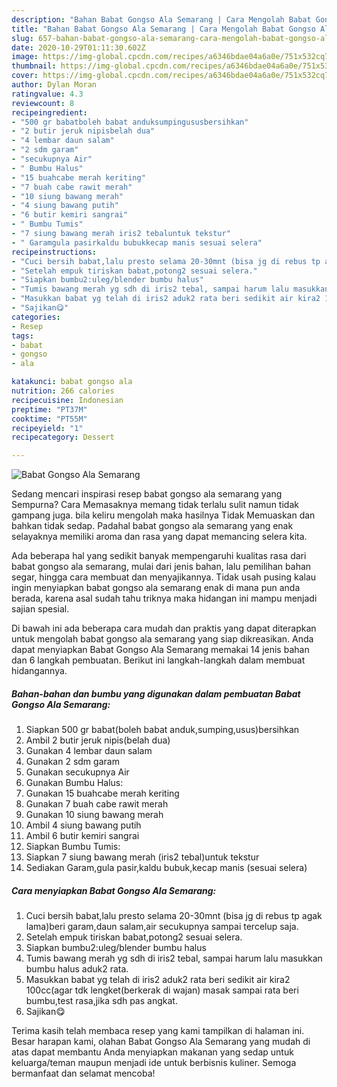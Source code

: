 ```yaml
---
description: "Bahan Babat Gongso Ala Semarang | Cara Mengolah Babat Gongso Ala Semarang Yang Bisa Manjain Lidah"
title: "Bahan Babat Gongso Ala Semarang | Cara Mengolah Babat Gongso Ala Semarang Yang Bisa Manjain Lidah"
slug: 657-bahan-babat-gongso-ala-semarang-cara-mengolah-babat-gongso-ala-semarang-yang-bisa-manjain-lidah
date: 2020-10-29T01:11:30.602Z
image: https://img-global.cpcdn.com/recipes/a6346bdae04a6a0e/751x532cq70/babat-gongso-ala-semarang-foto-resep-utama.jpg
thumbnail: https://img-global.cpcdn.com/recipes/a6346bdae04a6a0e/751x532cq70/babat-gongso-ala-semarang-foto-resep-utama.jpg
cover: https://img-global.cpcdn.com/recipes/a6346bdae04a6a0e/751x532cq70/babat-gongso-ala-semarang-foto-resep-utama.jpg
author: Dylan Moran
ratingvalue: 4.3
reviewcount: 8
recipeingredient:
- "500 gr babatboleh babat anduksumpingususbersihkan"
- "2 butir jeruk nipisbelah dua"
- "4 lembar daun salam"
- "2 sdm garam"
- "secukupnya Air"
- " Bumbu Halus"
- "15 buahcabe merah keriting"
- "7 buah cabe rawit merah"
- "10 siung bawang merah"
- "4 siung bawang putih"
- "6 butir kemiri sangrai"
- " Bumbu Tumis"
- "7 siung bawang merah iris2 tebaluntuk tekstur"
- " Garamgula pasirkaldu bubukkecap manis sesuai selera"
recipeinstructions:
- "Cuci bersih babat,lalu presto selama 20-30mnt (bisa jg di rebus tp agak lama)beri garam,daun salam,air secukupnya sampai tercelup saja."
- "Setelah empuk tiriskan babat,potong2 sesuai selera."
- "Siapkan bumbu2:uleg/blender bumbu halus"
- "Tumis bawang merah yg sdh di iris2 tebal, sampai harum lalu masukkan bumbu halus aduk2 rata."
- "Masukkan babat yg telah di iris2 aduk2 rata beri sedikit air kira2 100cc(agar tdk lengket(berkerak di wajan) masak sampai rata beri bumbu,test rasa,jika sdh pas angkat."
- "Sajikan😋"
categories:
- Resep
tags:
- babat
- gongso
- ala

katakunci: babat gongso ala 
nutrition: 266 calories
recipecuisine: Indonesian
preptime: "PT37M"
cooktime: "PT55M"
recipeyield: "1"
recipecategory: Dessert

---
```



![Babat Gongso Ala Semarang](https://img-global.cpcdn.com/recipes/a6346bdae04a6a0e/751x532cq70/babat-gongso-ala-semarang-foto-resep-utama.jpg)

Sedang mencari inspirasi resep babat gongso ala semarang yang Sempurna? Cara Memasaknya memang tidak terlalu sulit namun tidak gampang juga. bila keliru mengolah maka hasilnya Tidak Memuaskan dan bahkan tidak sedap. Padahal babat gongso ala semarang yang enak selayaknya memiliki aroma dan rasa yang dapat memancing selera kita.

Ada beberapa hal yang sedikit banyak mempengaruhi kualitas rasa dari babat gongso ala semarang, mulai dari jenis bahan, lalu pemilihan bahan segar, hingga cara membuat dan menyajikannya. Tidak usah pusing kalau ingin menyiapkan babat gongso ala semarang enak di mana pun anda berada, karena asal sudah tahu triknya maka hidangan ini mampu menjadi sajian spesial.




Di bawah ini ada beberapa cara mudah dan praktis yang dapat diterapkan untuk mengolah babat gongso ala semarang yang siap dikreasikan. Anda dapat menyiapkan Babat Gongso Ala Semarang memakai 14 jenis bahan dan 6 langkah pembuatan. Berikut ini langkah-langkah dalam membuat hidangannya.

<!--inarticleads1-->

##### Bahan-bahan dan bumbu yang digunakan dalam pembuatan Babat Gongso Ala Semarang:

1. Siapkan 500 gr babat(boleh babat anduk,sumping,usus)bersihkan
1. Ambil 2 butir jeruk nipis(belah dua)
1. Gunakan 4 lembar daun salam
1. Gunakan 2 sdm garam
1. Gunakan secukupnya Air
1. Gunakan  Bumbu Halus:
1. Gunakan 15 buahcabe merah keriting
1. Gunakan 7 buah cabe rawit merah
1. Gunakan 10 siung bawang merah
1. Ambil 4 siung bawang putih
1. Ambil 6 butir kemiri sangrai
1. Siapkan  Bumbu Tumis:
1. Siapkan 7 siung bawang merah (iris2 tebal)untuk tekstur
1. Sediakan  Garam,gula pasir,kaldu bubuk,kecap manis (sesuai selera)




<!--inarticleads2-->

##### Cara menyiapkan Babat Gongso Ala Semarang:

1. Cuci bersih babat,lalu presto selama 20-30mnt (bisa jg di rebus tp agak lama)beri garam,daun salam,air secukupnya sampai tercelup saja.
1. Setelah empuk tiriskan babat,potong2 sesuai selera.
1. Siapkan bumbu2:uleg/blender bumbu halus
1. Tumis bawang merah yg sdh di iris2 tebal, sampai harum lalu masukkan bumbu halus aduk2 rata.
1. Masukkan babat yg telah di iris2 aduk2 rata beri sedikit air kira2 100cc(agar tdk lengket(berkerak di wajan) masak sampai rata beri bumbu,test rasa,jika sdh pas angkat.
1. Sajikan😋




Terima kasih telah membaca resep yang kami tampilkan di halaman ini. Besar harapan kami, olahan Babat Gongso Ala Semarang yang mudah di atas dapat membantu Anda menyiapkan makanan yang sedap untuk keluarga/teman maupun menjadi ide untuk berbisnis kuliner. Semoga bermanfaat dan selamat mencoba!
